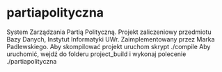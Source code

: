 # partiapolityczna
System Zarządzania Partią Polityczną.
Projekt zaliczeniowy przedmiotu Bazy Danych, Instytut Informatyki UWr.
Zaimplementowany przez Marka Padlewskiego.
Aby skompilować projekt uruchom skrypt ./compile
Aby uruchomić, wejdź do folderu project_build i wykonaj polecenie ./partiapolityczna
